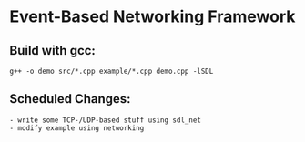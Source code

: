 Event-Based Networking Framework
============================

Build with gcc:
-------------
	g++ -o demo src/*.cpp example/*.cpp demo.cpp -lSDL


Scheduled Changes:
----------------
    - write some TCP-/UDP-based stuff using sdl_net
    - modify example using networking


